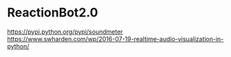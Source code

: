 # ReactionBot2.0
https://pypi.python.org/pypi/soundmeter
https://www.swharden.com/wp/2016-07-19-realtime-audio-visualization-in-python/